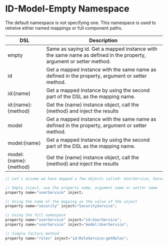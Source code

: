 # ID-Model-Empty Namespace

The default namespace is not specifying one. This namespace is used to retreive either named mappings or full component paths.

| DSL | Description |
| --- | --- |
| empty | Same as saying id. Get a mapped instance with the same name as defined in the property, argument or setter method. |
| id | Get a mapped instance with the same name as defined in the property, argument or setter method. |
| id:{name} | Get a mapped instance by using the second part of the DSL as the mapping name. |
| id:{name}:{method} | Get the {name} instance object, call the {method} and inject the results |
| model | Get a mapped instance with the same name as defined in the property, argument or setter method. |
| model:{name} | Get a mapped instance by using the second part of the DSL as the mapping name. |
| model:{name}:{method} | Get the {name} instance object, call the {method} and inject the results |

```javascript
// Let's assume we have mapped a few objects called: UserService, SecurityService and RoleService

// Empty inject, use the property name, argument name or setter name
property name="userService" inject;

// Using the name of the mapping as the value of the inject
property name="security" inject="SecurityService";

// Using the full namespace
property name="userService" inject="id:UserService";
property name="userService" inject="model:UserService";

// Simple factory method
property name="roles" inject="id:RoleService:getRoles";
```

